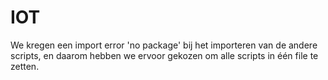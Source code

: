 # IOT
We kregen een import error 'no package' bij het importeren van de andere scripts, en daarom hebben we ervoor gekozen om alle scripts in één file te zetten.
